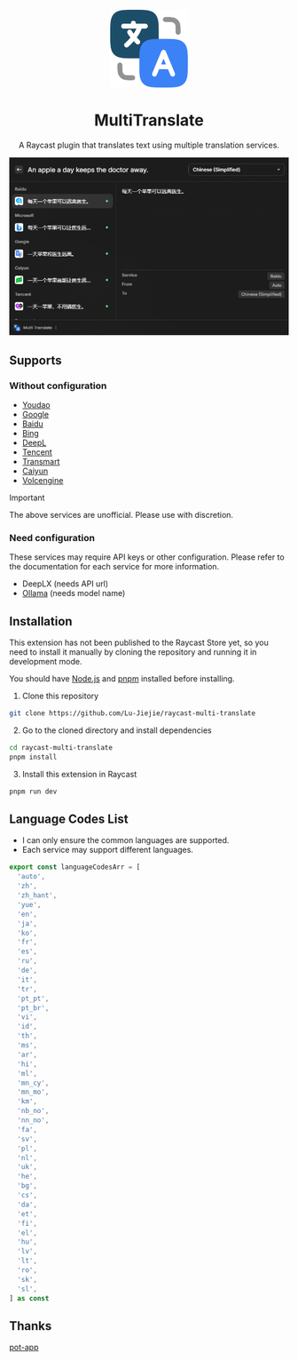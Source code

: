 <p align="center">
<img src="./assets/icon.png" height="140">
</p>

<h1 align="center">
MultiTranslate
</h1>

<p align="center">
A Raycast plugin that translates text using multiple translation services.
</p>

<img width="900px" src="./assets/example.png">

## Supports

### Without configuration

- [Youdao](https://fanyi.youdao.com/)
- [Google](https://translate.google.com/)
- [Baidu](https://fanyi.baidu.com/)
- [Bing](https://www.bing.com/translator)
- [DeepL](https://www.deepl.com/translator)
- [Tencent](https://fanyi.qq.com/)
- [Transmart](https://transmart.qq.com)
- [Caiyun](https://fanyi.caiyunapp.com/)
- [Volcengine](https://translate.volcengine.com/)

> [!IMPORTANT]
> The above services are unofficial. Please use with discretion.

### Need configuration

These services may require API keys or other configuration. Please refer to the documentation for each service for more information.

- DeepLX (needs API url)
- [Ollama](https://github.com/ollama/ollama) (needs model name)

## Installation

This extension has not been published to the Raycast Store yet, so you need to install it manually by cloning the repository and running it in development mode.

You should have [Node.js](https://nodejs.org/en/download/) and [pnpm](https://pnpm.io/installation) installed before installing.

1. Clone this repository

```bash
git clone https://github.com/Lu-Jiejie/raycast-multi-translate
```

2. Go to the cloned directory and install dependencies

```bash
cd raycast-multi-translate
pnpm install
```

3. Install this extension in Raycast

```bash
pnpm run dev
```

## Language Codes List

+ I can only ensure the common languages are supported.
+ Each service may support different languages.

```typescript
export const languageCodesArr = [
  'auto',
  'zh',
  'zh_hant',
  'yue',
  'en',
  'ja',
  'ko',
  'fr',
  'es',
  'ru',
  'de',
  'it',
  'tr',
  'pt_pt',
  'pt_br',
  'vi',
  'id',
  'th',
  'ms',
  'ar',
  'hi',
  'ml',
  'mn_cy',
  'mn_mo',
  'km',
  'nb_no',
  'nn_no',
  'fa',
  'sv',
  'pl',
  'nl',
  'uk',
  'he',
  'bg',
  'cs',
  'da',
  'et',
  'fi',
  'el',
  'hu',
  'lv',
  'lt',
  'ro',
  'sk',
  'sl',
] as const
```

## Thanks

[pot-app](https://github.com/pot-app/pot-desktop)
